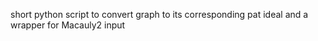 short python script to convert graph to its corresponding pat ideal and a wrapper for Macauly2 input
